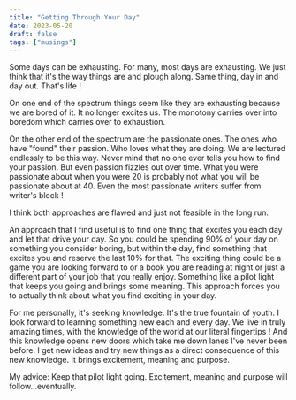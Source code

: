 ```yaml
---
title: "Getting Through Your Day"
date: 2023-05-20
draft: false
tags: ["musings"]
---
```

Some days can be exhausting. For many, most days are exhausting. We just think that it's the way things are and plough along. Same thing, day in and day out. That's life !

On one end of the spectrum things seem like they are exhausting because we are bored of it. It no longer excites us. The monotony carries over into boredom which carries over to exhaustion.

On the other end of the spectrum are the passionate ones. The ones who have "found" their passion. Who loves what they are doing. We are lectured endlessly to be this way. Never mind that no one ever tells you how to find your passion. But even passion fizzles out over time. What you were passionate about when you were 20 is probably not what you will be passionate about at 40. Even the most passionate writers suffer from writer's block !

I think both approaches are flawed and just not feasible in the long run.

An approach that I find useful is to find one thing that excites you each day and let that drive your day. So you could be spending 90% of your day on something you consider boring, but within the day, find something that excites you and reserve the last 10% for that. The exciting thing could be a game you are looking forward to or a book you are reading at night or just a different part of your job that you really enjoy. Something like a pilot light that keeps you going and brings some meaning. This approach forces you to actually think about what you find exciting in your day. 

For me personally, it's seeking knowledge. It's the true fountain of youth. I look forward to learning something new each and every day. We live in truly amazing times, with the knowledge of the world at our literal fingertips ! And this knowledge opens new doors which take me down lanes I've never been before. I get new ideas and try new things as a direct consequence of this new knowledge. It brings excitement, meaning and purpose. 

My advice: Keep that pilot light going. Excitement, meaning and purpose will follow...eventually.
